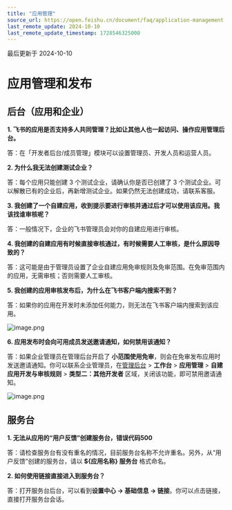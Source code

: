```yaml
---
title: "应用管理"
source_url: https://open.feishu.cn/document/faq/application-management
last_remote_update: 2024-10-10
last_remote_update_timestamp: 1728546325000
---
```

最后更新于 2024-10-10

# 应用管理和发布
## 后台（应用和企业）

**1. 飞书的应用是否支持多人共同管理？比如让其他人也一起访问、操作应用管理后台。**

答：在「开发者后台/成员管理」模块可以设置管理员、开发人员和运营人员。

**2. 为什么我无法创建测试企业？**

答：每个应用只能创建 3 个测试企业，请确认你是否已创建了 3 个测试企业。可以解散已有的企业后，再新增测试企业。如果仍然无法创建成功，请联系客服。

**3. 我创建了一个自建应用，收到提示要进行审核并通过后才可以使用该应用。我该找谁审核呢？**

答：一般情况下，企业的飞书管理员会对你的自建应用进行审核。

**4. 我创建的自建应用有时候直接审核通过，有时候需要人工审核，是什么原因导致的？**

答：这可能是由于管理员设置了企业自建应用免审规则及免审范围。在免审范围内的应用，无需审核；否则需要人工审核。

**5. 我创建的应用审核发布后，为什么在飞书客户端内搜索不到？**

答：如果你的应用在开发时未添加任何能力，则无法在飞书客户端内搜索到该应用。

![image.png](https://sf3-cn.feishucdn.com/obj/open-platform-opendoc/49051c58666d5c4481d069909503cf23_MwyiIVrUp1.png?height=920&lazyload=true&maxWidth=600&width=2738)

**6. 应用发布时会向可用成员发送邀请通知，如何禁用该通知？**

答：如果企业管理员在管理后台开启了 **小范围使用免审**，则会在免审发布应用时发送邀请通知。你可以联系企业管理员，在[管理后台](https://feishu.cn/admin) > **工作台** > **应用管理** > **自建应用开发与审核规则** > **类型二：其他开发者** 区域，关闭该功能，即可禁用邀请通知。

![image.png](https://sf3-cn.feishucdn.com/obj/open-platform-opendoc/cdcbd5f71f6e51f49ff7d82e9516c95d_UEICXSEKFO.png?height=840&lazyload=true&maxWidth=600&width=2882)

## 服务台

**1. 无法从应用的“用户反馈”创建服务台，错误代码500**

答：请检查服务台有没有重名的情况，目前服务台名称不允许重名。另外，从“用户反馈”创建的服务台，请以 **${应用名称} 服务台** 格式命名。

**2. 如何使用链接直接进入到服务台？**

答：打开服务台后台，可以看到**设置中心 -> 基础信息 -> 链接**。你可以点击链接，直接打开服务台会话。
